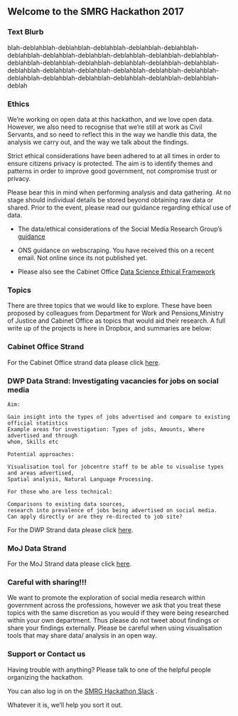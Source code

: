 ## Welcome to the SMRG Hackathon 2017 






### Text Blurb



blah-deblahblah-deblahblah-deblahblah-deblahblah-deblahblah-deblahblah-deblahblah-deblahblah-deblahblah-deblahblah-deblahblah-deblahblah-deblahblah-deblahblah-deblahblah-deblahblah-deblahblah-deblahblah-deblahblah-deblahblah-deblahblah-deblahblah-deblahblah-deblahblah-deblahblah-deblahblah-deblahblah-deblahblah-deblahblah-deblah




### Ethics




We’re working on open data at this hackathon, and we love open data. However, we also need to recognise that we’re still at work as Civil Servants, and so need to reflect this in the way we handle this data, the analysis we carry out, and the way we talk about the findings. 

Strict ethical considerations have been adhered to at all times in order to ensure citizens privacy is protected. The aim is to identify themes and patterns in order to improve good government, not compromise trust or privacy. 

Please bear this in mind when performing analysis and data gathering. At no stage should individual details be stored beyond obtaining raw data or shared. Prior to the event, please read our guidance regarding ethical use of data. 

- The data/ethical considerations of the Social Media Research Group’s [guidance](https://www.dropbox.com/s/qohe9y6z7wlwh5e/GSR_Social_Media_Research_Guidance_-_Using_social_media_for_social_research.pdf?dl=0) 

- ONS guidance on webscraping.  You have received this on a recent email. Not online since its not published yet.

- Please also see the Cabinet Office [Data Science Ethical Framework](https://data.blog.gov.uk/wp-content/uploads/sites/164/2015/12/Data-science-ethics-short-for-blog-1.pdf)



### Topics

There are three topics that we would like to explore. These have been proposed by colleagues from Department 
for Work and Pensions,Ministry of Justice and Cabinet Office as topics that would aid their research. 
A full write up of the projects is here in Dropbox, and summaries are below:







### Cabinet Office Strand


For the Cabinet Office strand data please click [here](https://www.dropbox.com/sh/01rzzniq3ocedq5/AADscQEQqDwe2ZKKVhJGgX_Na?dl=0).


### DWP Data Strand:  Investigating vacancies for jobs on social media

           
           
    Aim: 
           
    Gain insight into the types of jobs advertised and compare to existing official statistics
    Example areas for investigation: Types of jobs, Amounts, Where advertised and through 
    whom, Skills etc
           
    Potential approaches: 
           
    Visualisation tool for jobcentre staff to be able to visualise types 
    and areas advertised,
    Spatial analysis, Natural Language Processing. 
           
    For those who are less technical: 
           
    Comparisons to existing data sources, 
    research into prevalence of jobs being advertised on social media.
    Can apply directly or are they re-directed to job site?



For the DWP Strand data please click [here](https://www.dropbox.com/sh/98ahbix8b71qexf/AACCQICIYyNmgVbTRTfbWPDLa?dl=0).


### MoJ Data Strand


For the MoJ Strand data please click [here](https://www.dropbox.com/sh/vq0tyhkb3qsp1mt/AACxMyOgm6v8JS0tDpoUmlYKa?dl=0).


### Careful with sharing!!!

We want to promote the exploration of social media research within government across the professions, however we ask that you treat these topics with the same discretion as you would if they were being researched within your own department. Thus please do not tweet about findings or share your findings externally. Please be careful when using visualisation tools that may share data/ analysis in an open way.



### Support or Contact us
Having trouble with anything? Please talk to one of the helpful people organizing the hackathon.

You can also log in on the [SMRG Hackathon Slack](https://gsrhackathon.slack.com) .    

Whatever it is, we’ll help you sort it out.
